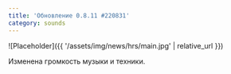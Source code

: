 ```yaml
---
title: 'Обновление 0.8.11 #220831'
category: sounds
---
```


![Placeholder]({{ '/assets/img/news/hrs/main.jpg' | relative_url }})

Изменена громкость музыки и техники.